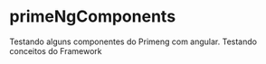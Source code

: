 # primeNgComponents
Testando alguns componentes do Primeng com angular.
Testando conceitos do Framework
